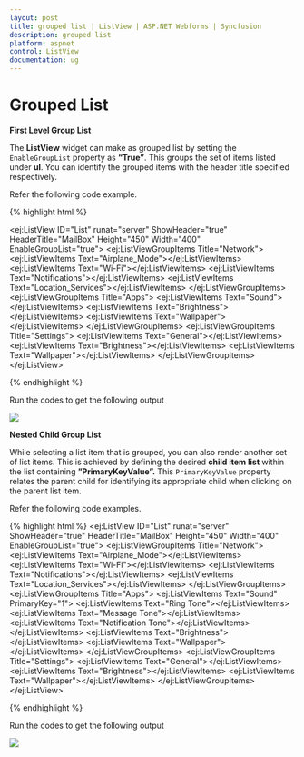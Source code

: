 ```yaml
---
layout: post
title: grouped list | ListView | ASP.NET Webforms | Syncfusion
description: grouped list
platform: aspnet
control: ListView
documentation: ug
---
```


# Grouped List

**First Level Group List**

The **ListView** widget can make as grouped list by setting the `EnableGroupList` property as **“True”**. This groups the set of items listed under **ul**. You can identify the grouped items with the header title specified respectively.

Refer the following code example.


{% highlight html %}

<ej:ListView ID="List" runat="server" ShowHeader="true" HeaderTitle="MailBox" Height="450" Width="400" EnableGroupList="true">
        <GroupItems>
            <ej:ListViewGroupItems Title="Network">
                <ej:ListViewItems Text="Airplane_Mode"></ej:ListViewItems>
                <ej:ListViewItems Text="Wi-Fi"></ej:ListViewItems>
                <ej:ListViewItems Text="Notifications"></ej:ListViewItems>
                <ej:ListViewItems Text="Location_Services"></ej:ListViewItems>
            </ej:ListViewGroupItems>
            <ej:ListViewGroupItems Title="Apps">
                <ej:ListViewItems Text="Sound"></ej:ListViewItems>
                <ej:ListViewItems Text="Brightness"></ej:ListViewItems>
                <ej:ListViewItems Text="Wallpaper"></ej:ListViewItems>
            </ej:ListViewGroupItems>
            <ej:ListViewGroupItems Title="Settings">
                <ej:ListViewItems Text="General"></ej:ListViewItems>
                <ej:ListViewItems Text="Brightness"></ej:ListViewItems>
                <ej:ListViewItems Text="Wallpaper"></ej:ListViewItems>
            </ej:ListViewGroupItems>
        </GroupItems>
</ej:ListView>

{% endhighlight %}

Run the codes to get the following output

![](/js/ListView/Grouped-List_images/Grouped-List_img1.png) 


**Nested Child Group List**

While selecting a list item that is grouped, you can also render another set of list items. This is achieved by defining the desired **child item list** within the list containing **”PrimaryKeyValue”.** This `PrimaryKeyValue` property relates the parent child for identifying its appropriate child when clicking on the parent list item.

Refer the following code examples.


{% highlight html %}
<ej:ListView ID="List" runat="server" ShowHeader="true" HeaderTitle="MailBox" Height="450" Width="400" EnableGroupList="true">
        <GroupItems>
            <ej:ListViewGroupItems Title="Network">
                <ej:ListViewItems Text="Airplane_Mode"></ej:ListViewItems>
                <ej:ListViewItems Text="Wi-Fi"></ej:ListViewItems>
                <ej:ListViewItems Text="Notifications"></ej:ListViewItems>
                <ej:ListViewItems Text="Location_Services"></ej:ListViewItems>
            </ej:ListViewGroupItems>
            <ej:ListViewGroupItems Title="Apps">
                <ej:ListViewItems Text="Sound" PrimaryKey="1">
                    <Items>
                        <ej:ListViewItems Text="Ring Tone"></ej:ListViewItems>
                        <ej:ListViewItems Text="Message Tone"></ej:ListViewItems>
                        <ej:ListViewItems Text="Notification Tone"></ej:ListViewItems>
                    </Items>
                </ej:ListViewItems>
                <ej:ListViewItems Text="Brightness"></ej:ListViewItems>
                <ej:ListViewItems Text="Wallpaper"></ej:ListViewItems>
            </ej:ListViewGroupItems>
            <ej:ListViewGroupItems Title="Settings">
                <ej:ListViewItems Text="General"></ej:ListViewItems>
                <ej:ListViewItems Text="Brightness"></ej:ListViewItems>
                <ej:ListViewItems Text="Wallpaper"></ej:ListViewItems>
            </ej:ListViewGroupItems>
        </GroupItems> 
</ej:ListView>

{% endhighlight %}

Run the codes to get the following output

![](/js/ListView/Grouped-List_images/Grouped-List_img2.png) 




